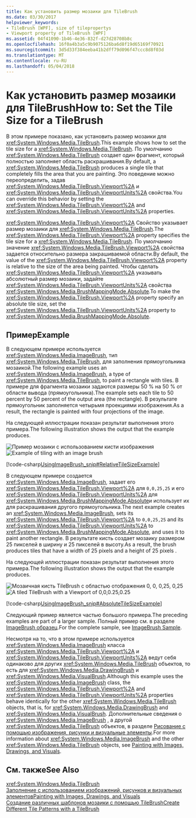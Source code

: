 ```yaml
---
title: Как установить размер мозаики для TileBrush
ms.date: 03/30/2017
helpviewer_keywords:
- TileBrush [WPF], size of tilepropertys
- Viewport property of TileBrush [WPF]
ms.assetid: 04f41090-1b46-4e36-832f-d27d28708b8c
ms.openlocfilehash: 16f0a4b3a5c9b9075126ba6d8f19d65169f70921
ms.sourcegitcommit: 3d5d33f384eeba41b2dff79d096f47ccc8d8f03d
ms.translationtype: MT
ms.contentlocale: ru-RU
ms.lasthandoff: 05/04/2018
---
```

# <a name="how-to-set-the-tile-size-for-a-tilebrush"></a><span data-ttu-id="d5722-102">Как установить размер мозаики для TileBrush</span><span class="sxs-lookup"><span data-stu-id="d5722-102">How to: Set the Tile Size for a TileBrush</span></span>
<span data-ttu-id="d5722-103">В этом примере показано, как установить размер мозаики для <xref:System.Windows.Media.TileBrush>.</span><span class="sxs-lookup"><span data-stu-id="d5722-103">This example shows how to set the tile size for a <xref:System.Windows.Media.TileBrush>.</span></span> <span data-ttu-id="d5722-104">По умолчанию <xref:System.Windows.Media.TileBrush> создает один фрагмент, который полностью заполняет область раскрашивания.</span><span class="sxs-lookup"><span data-stu-id="d5722-104">By default, a <xref:System.Windows.Media.TileBrush> produces a single tile that completely fills the area that you are painting.</span></span> <span data-ttu-id="d5722-105">Это поведение можно переопределить, задав <xref:System.Windows.Media.TileBrush.Viewport%2A> и <xref:System.Windows.Media.TileBrush.ViewportUnits%2A> свойства.</span><span class="sxs-lookup"><span data-stu-id="d5722-105">You can override this behavior by setting the <xref:System.Windows.Media.TileBrush.Viewport%2A> and <xref:System.Windows.Media.TileBrush.ViewportUnits%2A> properties.</span></span>  
  
 <span data-ttu-id="d5722-106"><xref:System.Windows.Media.TileBrush.Viewport%2A> Свойство указывает размер мозаики для <xref:System.Windows.Media.TileBrush>.</span><span class="sxs-lookup"><span data-stu-id="d5722-106">The <xref:System.Windows.Media.TileBrush.Viewport%2A> property specifies the tile size for a <xref:System.Windows.Media.TileBrush>.</span></span> <span data-ttu-id="d5722-107">По умолчанию значение <xref:System.Windows.Media.TileBrush.Viewport%2A> свойства задается относительно размера закрашиваемой области.</span><span class="sxs-lookup"><span data-stu-id="d5722-107">By default, the value of the <xref:System.Windows.Media.TileBrush.Viewport%2A> property is relative to the size of the area being painted.</span></span> <span data-ttu-id="d5722-108">Чтобы сделать <xref:System.Windows.Media.TileBrush.Viewport%2A> указывать абсолютный размер мозаики, задайте <xref:System.Windows.Media.TileBrush.ViewportUnits%2A> свойства <xref:System.Windows.Media.BrushMappingMode.Absolute>.</span><span class="sxs-lookup"><span data-stu-id="d5722-108">To make the <xref:System.Windows.Media.TileBrush.Viewport%2A> property specify an absolute tile size, set the <xref:System.Windows.Media.TileBrush.ViewportUnits%2A> property to <xref:System.Windows.Media.BrushMappingMode.Absolute>.</span></span>  
  
## <a name="example"></a><span data-ttu-id="d5722-109">Пример</span><span class="sxs-lookup"><span data-stu-id="d5722-109">Example</span></span>  
 <span data-ttu-id="d5722-110">В следующем примере используется <xref:System.Windows.Media.ImageBrush>, тип <xref:System.Windows.Media.TileBrush>, для заполнения прямоугольника мозаикой.</span><span class="sxs-lookup"><span data-stu-id="d5722-110">The following example uses an <xref:System.Windows.Media.ImageBrush>, a type of <xref:System.Windows.Media.TileBrush>, to paint a rectangle with tiles.</span></span> <span data-ttu-id="d5722-111">В примере для фрагмента мозаики задаются размеры 50 % на 50 % от области вывода (прямоугольника).</span><span class="sxs-lookup"><span data-stu-id="d5722-111">The example sets each tile to  50 percent by 50 percent of the output area (the rectangle).</span></span> <span data-ttu-id="d5722-112">В результате прямоугольник заполняется четырьмя проекциями изображения.</span><span class="sxs-lookup"><span data-stu-id="d5722-112">As a result, the rectangle is painted with four projections of the image.</span></span>  
  
 <span data-ttu-id="d5722-113">На следующей иллюстрации показан результат выполнения этого примера.</span><span class="sxs-lookup"><span data-stu-id="d5722-113">The following illustration shows the output that the example produces.</span></span>
  
 <span data-ttu-id="d5722-114">![Пример мозаики с использованием кисти изображения](../../../../docs/framework/wpf/graphics-multimedia/media/0.png "0")</span><span class="sxs-lookup"><span data-stu-id="d5722-114">![Example of tiling with an image brush](../../../../docs/framework/wpf/graphics-multimedia/media/0.png "0")</span></span>  
  
 [!code-csharp[UsingImageBrush_snip#RelativeTileSizeExample](../../../../samples/snippets/csharp/VS_Snippets_Wpf/UsingImageBrush_snip/CSharp/TileSizeExample.cs#relativetilesizeexample)]  
  
 <span data-ttu-id="d5722-115">В следующем примере создается <xref:System.Windows.Media.ImageBrush>, задает его <xref:System.Windows.Media.TileBrush.Viewport%2A> для `0,0,25,25` и его <xref:System.Windows.Media.TileBrush.ViewportUnits%2A> для <xref:System.Windows.Media.BrushMappingMode.Absolute>и использует их для раскрашивания другого прямоугольника.</span><span class="sxs-lookup"><span data-stu-id="d5722-115">The next example creates an <xref:System.Windows.Media.ImageBrush>, sets its <xref:System.Windows.Media.TileBrush.Viewport%2A> to `0,0,25,25` and its <xref:System.Windows.Media.TileBrush.ViewportUnits%2A> to <xref:System.Windows.Media.BrushMappingMode.Absolute>, and uses it to paint another rectangle.</span></span> <span data-ttu-id="d5722-116">В результате кисть создает мозаику размером 25 пикселей в ширину и 25 пикселей в высоту.</span><span class="sxs-lookup"><span data-stu-id="d5722-116">As a result, the brush produces tiles that have a width of 25  pixels and a height of 25 pixels .</span></span>  
  
 <span data-ttu-id="d5722-117">На следующей иллюстрации показан результат выполнения этого примера.</span><span class="sxs-lookup"><span data-stu-id="d5722-117">The following illustration shows the output that the example produces.</span></span>  
  
 <span data-ttu-id="d5722-118">![Мозаичная кисть TileBrush с областью отображения 0, 0, 0,25, 0,25](../../../../docs/framework/wpf/graphics-multimedia/media/25x25viewport.png "25x25viewport")</span><span class="sxs-lookup"><span data-stu-id="d5722-118">![A tiled TileBrush with a Viewport of 0,0,0.25,0.25](../../../../docs/framework/wpf/graphics-multimedia/media/25x25viewport.png "25x25viewport")</span></span>  
  
 [!code-csharp[UsingImageBrush_snip#AbsoluteTileSizeExample](../../../../samples/snippets/csharp/VS_Snippets_Wpf/UsingImageBrush_snip/CSharp/TileSizeExample.cs#absolutetilesizeexample)]  
  
 <span data-ttu-id="d5722-119">Следующий пример является частью большого примера.</span><span class="sxs-lookup"><span data-stu-id="d5722-119">The preceding examples are part of a larger sample.</span></span> <span data-ttu-id="d5722-120">Полный пример см. в разделе [ImageBrush образец](http://go.microsoft.com/fwlink/?LinkID=160005).</span><span class="sxs-lookup"><span data-stu-id="d5722-120">For the complete sample, see [ImageBrush Sample](http://go.microsoft.com/fwlink/?LinkID=160005).</span></span>  
  
 <span data-ttu-id="d5722-121">Несмотря на то, что в этом примере используется <xref:System.Windows.Media.ImageBrush> класса <xref:System.Windows.Media.TileBrush.Viewport%2A> и <xref:System.Windows.Media.TileBrush.ViewportUnits%2A> ведут себя одинаково для других <xref:System.Windows.Media.TileBrush> объектов, то есть для <xref:System.Windows.Media.DrawingBrush> и <xref:System.Windows.Media.VisualBrush>.</span><span class="sxs-lookup"><span data-stu-id="d5722-121">Although this example uses the <xref:System.Windows.Media.ImageBrush> class, the <xref:System.Windows.Media.TileBrush.Viewport%2A> and <xref:System.Windows.Media.TileBrush.ViewportUnits%2A> properties behave identically for the other <xref:System.Windows.Media.TileBrush> objects, that is, for <xref:System.Windows.Media.DrawingBrush> and <xref:System.Windows.Media.VisualBrush>.</span></span> <span data-ttu-id="d5722-122">Дополнительные сведения о <xref:System.Windows.Media.ImageBrush> , а другой <xref:System.Windows.Media.TileBrush> объектов, в разделе [Рисование с помощью изображения, рисунки и визуальные элементы](../../../../docs/framework/wpf/graphics-multimedia/painting-with-images-drawings-and-visuals.md).</span><span class="sxs-lookup"><span data-stu-id="d5722-122">For more information about <xref:System.Windows.Media.ImageBrush> and the other <xref:System.Windows.Media.TileBrush> objects, see [Painting with Images, Drawings, and Visuals](../../../../docs/framework/wpf/graphics-multimedia/painting-with-images-drawings-and-visuals.md).</span></span>  
  
## <a name="see-also"></a><span data-ttu-id="d5722-123">См. также</span><span class="sxs-lookup"><span data-stu-id="d5722-123">See Also</span></span>  
 <xref:System.Windows.Media.TileBrush>  
 [<span data-ttu-id="d5722-124">Заполнение с использованием изображений, рисунков и визуальных элементов</span><span class="sxs-lookup"><span data-stu-id="d5722-124">Painting with Images, Drawings, and Visuals</span></span>](../../../../docs/framework/wpf/graphics-multimedia/painting-with-images-drawings-and-visuals.md)  
 [<span data-ttu-id="d5722-125">Создание различных шаблонов мозаики с помощью TileBrush</span><span class="sxs-lookup"><span data-stu-id="d5722-125">Create Different Tile Patterns with a TileBrush</span></span>](../../../../docs/framework/wpf/graphics-multimedia/how-to-create-different-tile-patterns-with-a-tilebrush.md)
